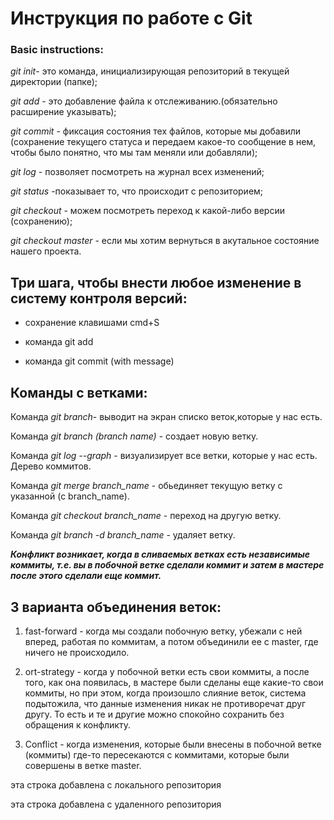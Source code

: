 # Инструкция по работе с Git

### Basic instructions:

*git init*- это команда, инициализирующая репозиторий в текущей директории (папке);

*git add* - это добавление файла к отслеживанию.(обязательно расширение указывать);

*git commit* - фиксация состояния тех файлов, которые мы добавили (сохранение текущего статуса и передаем какое-то сообщение в нем, чтобы было понятно, что мы там меняли или добавляли);

*git log* - позволяет посмотреть на журнал всех изменений;

*git status* -показывает то, что происходит с репозиторием;

*git checkout* - можем посмотреть переход к какой-либо версии (сохранению);

*git checkout master* - если мы хотим вернуться в акутальное состояние нашего проекта.

## Три шага, чтобы внести любое изменение в систему контроля версий:

* сохранение клавишами cmd+S

* команда git add 

* команда git commit (with message)

## Команды с ветками:

Команда *git branch*- выводит на экран списко веток,которые у нас есть. 

Команда *git branch (branch name)* - создает новую ветку. 

Команда *git log --graph* - визуализирует все ветки, которые у нас есть. Дерево коммитов. 

Команда *git merge branch_name* - обьединяет текущую ветку с указанной (с branch_name).

Команда *git checkout branch_name* - переход на другую ветку. 

Команда *git branch -d branch_name* - удаляет ветку. 

_**Конфликт возникает, когда в сливаемых ветках есть независимые коммиты, т.е. вы в побочной ветке сделали коммит и затем в мастере после этого сделали еще коммит.**_

## 3 варианта объединения веток: 

1. fast-forward - когда мы создали побочную ветку, убежали с ней вперед, работая по коммитам, а потом объединили ее с master, где ничего не происходило. 

2. ort-strategy - когда у побочной ветки есть свои коммиты, а после того, как она появилась, в мастере были сделаны еще какие-то свои коммиты, но при этом, когда произошло слияние веток, система подытожила, что данные изменения никак не противоречат друг другу. То есть и те и другие можно спокойно сохранить без обращения к конфликту. 

3. Conflict - когда изменения, которые были внесены в побочной ветке (коммиты) где-то пересекаются с коммитами, которые были совершены в ветке master. 

эта строка добавлена с локального репозитория

эта строка добавлена с удаленного репозитория
